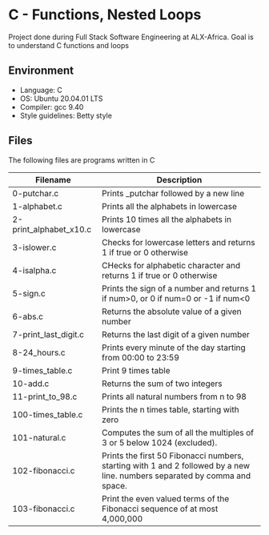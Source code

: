 # C - Functions, Nested Loops
Project done during Full Stack Software Engineering at ALX-Africa. Goal is to understand C functions and loops

## Environment
* Language: C
* OS: Ubuntu 20.04.01 LTS
* Compiler: gcc 9.40
* Style guidelines: Betty style

## Files
The following files are programs written in C

Filename | Description
--- | ---
0-putchar.c | Prints _putchar followed by a new line
1-alphabet.c | Prints all the alphabets in lowercase
2-print_alphabet_x10.c | Prints 10 times all the alphabets in lowercase
3-islower.c | Checks for lowercase letters and returns 1 if true or 0 otherwise
4-isalpha.c | CHecks for alphabetic character and returns 1 if true or 0 otherwise
5-sign.c | Prints the sign of a number and returns 1 if num>0, or 0 if num=0 or -1 if num<0
6-abs.c | Returns the absolute value of a given number
7-print_last_digit.c | Returns the last digit of a given number
8-24_hours.c | Prints every minute of the day starting from 00:00 to 23:59
9-times_table.c | Print 9 times table
10-add.c | Returns the sum of two integers
11-print_to_98.c | Prints all natural numbers from n to 98
100-times_table.c | Prints the n times table, starting with zero
101-natural.c | Computes the sum of all the multiples of 3 or 5 below 1024 (excluded).
102-fibonacci.c | Prints the first 50 Fibonacci numbers, starting with 1 and 2 followed by a new line. numbers separated by comma and space.
103-fibonacci.c | Print the even valued terms of the Fibonacci sequence of at most 4,000,000
